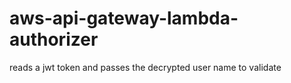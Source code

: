 # aws-api-gateway-lambda-authorizer
reads a jwt token and passes the decrypted user name to validate
